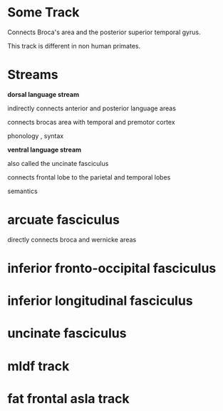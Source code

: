 # Some Track

Connects Broca's area and the posterior superior temporal gyrus.

This track is different in non human primates.

# Streams

**dorsal language stream**

indirectly connects anterior and posterior language areas

connects brocas area with temporal and premotor cortex

phonology , syntax

**ventral language stream**

also called the uncinate fasciculus

connects frontal lobe to the parietal and temporal lobes

semantics

# arcuate fasciculus

directly connects broca and wernicke areas

# inferior fronto-occipital fasciculus

# inferior longitudinal fasciculus

# uncinate fasciculus

# mldf track

# fat frontal asla track
